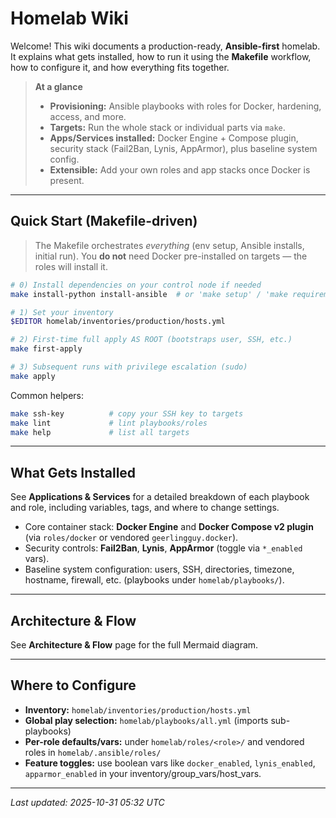 # Homelab Wiki

Welcome! This wiki documents a production-ready, **Ansible-first** homelab. It explains what gets installed, how to run it using the **Makefile** workflow, how to configure it, and how everything fits together.

> **At a glance**
> - **Provisioning:** Ansible playbooks with roles for Docker, hardening, access, and more.
> - **Targets:** Run the whole stack or individual parts via `make`.
> - **Apps/Services installed:** Docker Engine + Compose plugin, security stack (Fail2Ban, Lynis, AppArmor), plus baseline system config.
> - **Extensible:** Add your own roles and app stacks once Docker is present.

---

## Quick Start (Makefile-driven)

> The Makefile orchestrates _everything_ (env setup, Ansible installs, initial run). You **do not** need Docker pre-installed on targets — the roles will install it.

```bash
# 0) Install dependencies on your control node if needed
make install-python install-ansible  # or 'make setup' / 'make requirements'

# 1) Set your inventory
$EDITOR homelab/inventories/production/hosts.yml

# 2) First-time full apply AS ROOT (bootstraps user, SSH, etc.)
make first-apply

# 3) Subsequent runs with privilege escalation (sudo)
make apply
```

Common helpers:
```bash
make ssh-key          # copy your SSH key to targets
make lint             # lint playbooks/roles
make help             # list all targets
```

---

## What Gets Installed

See **Applications & Services** for a detailed breakdown of each playbook and role, including variables, tags, and where to change settings.

- Core container stack: **Docker Engine** and **Docker Compose v2 plugin** (via `roles/docker` or vendored `geerlingguy.docker`).
- Security controls: **Fail2Ban**, **Lynis**, **AppArmor** (toggle via `*_enabled` vars).
- Baseline system configuration: users, SSH, directories, timezone, hostname, firewall, etc. (playbooks under `homelab/playbooks/`).

---

## Architecture & Flow

See **Architecture & Flow** page for the full Mermaid diagram.

---

## Where to Configure

- **Inventory:** `homelab/inventories/production/hosts.yml`
- **Global play selection:** `homelab/playbooks/all.yml` (imports sub-playbooks)
- **Per-role defaults/vars:** under `homelab/roles/<role>/` and vendored roles in `homelab/.ansible/roles/`
- **Feature toggles:** use boolean vars like `docker_enabled`, `lynis_enabled`, `apparmor_enabled` in your inventory/group_vars/host_vars.

---

_Last updated: 2025-10-31 05:32 UTC_
